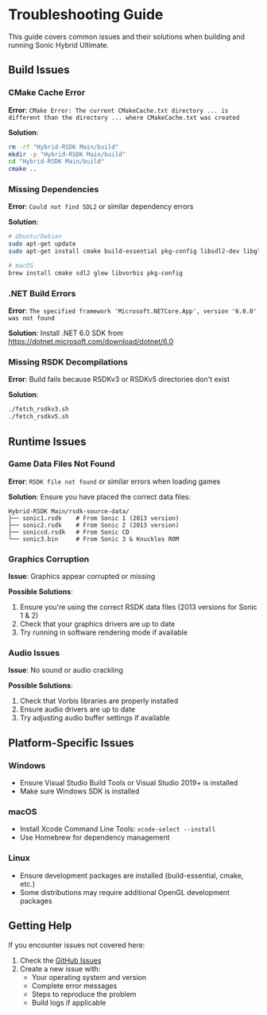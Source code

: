# Troubleshooting Guide

This guide covers common issues and their solutions when building and running Sonic Hybrid Ultimate.

## Build Issues

### CMake Cache Error

**Error**: `CMake Error: The current CMakeCache.txt directory ... is different than the directory ... where CMakeCache.txt was created`

**Solution**:
```bash
rm -rf "Hybrid-RSDK Main/build"
mkdir -p "Hybrid-RSDK Main/build"
cd "Hybrid-RSDK Main/build"
cmake ..
```

### Missing Dependencies

**Error**: `Could not find SDL2` or similar dependency errors

**Solution**:
```bash
# Ubuntu/Debian
sudo apt-get update
sudo apt-get install cmake build-essential pkg-config libsdl2-dev libgl1-mesa-dev libglew-dev libvorbis-dev

# macOS
brew install cmake sdl2 glew libvorbis pkg-config
```

### .NET Build Errors

**Error**: `The specified framework 'Microsoft.NETCore.App', version '6.0.0' was not found`

**Solution**: Install .NET 6.0 SDK from https://dotnet.microsoft.com/download/dotnet/6.0

### Missing RSDK Decompilations

**Error**: Build fails because RSDKv3 or RSDKv5 directories don't exist

**Solution**:
```bash
./fetch_rsdkv3.sh
./fetch_rsdkv5.sh
```

## Runtime Issues

### Game Data Files Not Found

**Error**: `RSDK file not found` or similar errors when loading games

**Solution**: Ensure you have placed the correct data files:
```
Hybrid-RSDK Main/rsdk-source-data/
├── sonic1.rsdk    # From Sonic 1 (2013 version)
├── sonic2.rsdk    # From Sonic 2 (2013 version)
├── soniccd.rsdk   # From Sonic CD
└── sonic3.bin     # From Sonic 3 & Knuckles ROM
```

### Graphics Corruption

**Issue**: Graphics appear corrupted or missing

**Possible Solutions**:
1. Ensure you're using the correct RSDK data files (2013 versions for Sonic 1 & 2)
2. Check that your graphics drivers are up to date
3. Try running in software rendering mode if available

### Audio Issues

**Issue**: No sound or audio crackling

**Possible Solutions**:
1. Check that Vorbis libraries are properly installed
2. Ensure audio drivers are up to date
3. Try adjusting audio buffer settings if available

## Platform-Specific Issues

### Windows
- Ensure Visual Studio Build Tools or Visual Studio 2019+ is installed
- Make sure Windows SDK is installed

### macOS
- Install Xcode Command Line Tools: `xcode-select --install`
- Use Homebrew for dependency management

### Linux
- Ensure development packages are installed (build-essential, cmake, etc.)
- Some distributions may require additional OpenGL development packages

## Getting Help

If you encounter issues not covered here:

1. Check the [GitHub Issues](https://github.com/Badgerworks-Brewery/Sonic-Hybrid-Ultimate/issues)
2. Create a new issue with:
   - Your operating system and version
   - Complete error messages
   - Steps to reproduce the problem
   - Build logs if applicable
